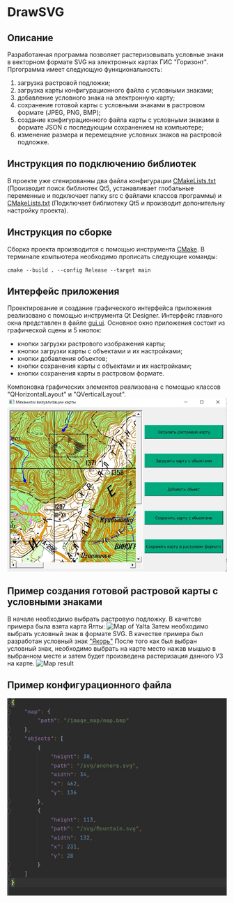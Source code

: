 # DrawSVG

## Описание

Разработанная программа позволяет растеризовывать условные знаки в векторном формате SVG на электронных картах ГИС "Горизонт". Пргограмма имеет следующую функциональность:
1. загрузка растровой подложки;
2. загрузка карты конфигурационного файла с условными знаками;
3. добавление условного знака на электронную карту;
4. сохранение готовой карты с условными знаками в растровом формате (JPEG, PNG, BMP);
5. создание конфигурационного файла карты с условными знаками в формате JSON с последующим сохранением на компьютере;
6. изменение размера и перемещение условных знаков на растровой подложке.

## Инструкция по подключению библиотек

В проекте уже сгенированны два файла конфигурации [CMakeLists.txt](https://github.com/Sergey030520/DrawSVG/blob/4a86d1db5301a9ea4958864bc5388e7e0ff71ed8/CMakeLists.txt) (Производит поиск библиотек Qt5, устанавливает глобальные переменные и подключает папку src с файлами классов программы) и [CMakeLists.txt](https://github.com/Sergey030520/DrawSVG/blob/4a86d1db5301a9ea4958864bc5388e7e0ff71ed8/src/CMakeLists.txt) (Подключает библиотеку Qt5 и производит допонительну настройку проекта).

## Инструкция по сборке

Сборка проекта производится с помощью инструмента [CMake](https://cmake.org/). В терминале компьютера необходимо прописать следующие команды: 

```
cmake --build . --config Release --target main
```
## Интерфейс приложения
Проектирование и создание графического интерфейса приложения реализовано с помощью инструмента Qt Designer. Интерфейс главного окна представлен в файле [gui.ui](ui/gui.ui). Основное окно приложения состоит из графической сцены и 5 кнопок:
+ кнопки загрузки растрового изображения карты;
+ кнопки загрузки карты с объектами и их настройками;
+ кнопки добавления объектов;
+ кнопки сохранения карты с объектами и их настройками;
+ кнопки сохранения карты в растровом формате.

Компоновка графических элементов реализована с помощью классов "QHorizontalLayout" и "QVerticalLayout".
![Application DrawSVG](Image/Application_DrawSVG.jpg)

## Пример создания готовой растровой карты с условными знаками
В начале необходимо выбрать растровую подложку. В качетсве примера была взята карта Ялты:
![Map of Yalta](Image/MapYalta.bmp)
Затем необходимо выбрать условный знак в формате SVG. В качестве примера был разработан условный знак ["Якорь"](Image/anchors.svg)
После того как был выбран условный знак, необходимо выбрать на карте место нажав мышью в выбранном месте и затем будет произведена растеризация данного УЗ на карте.
![Map result](Image/map_26_04_2022_11_42.BMP)

## Пример конфигурационного файла

![Map configuration](Image/map_configuration.jpg)
